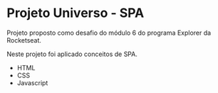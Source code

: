 # Projeto Universo - SPA    

Projeto proposto como desafio do módulo 6 do programa Explorer da Rocketseat.

Neste projeto foi aplicado conceitos de SPA.

- HTML
- CSS 
- Javascript
